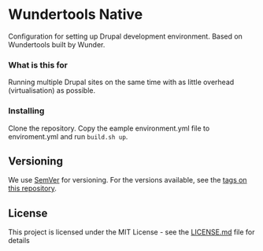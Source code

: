 # Wundertools Native

Configuration for setting up Drupal development environment. Based on Wundertools built by Wunder.

### What is this for

Running multiple Drupal sites on the same time with as little overhead (virtualisation) as possible. 

### Installing

Clone the repository. Copy the eample environment.yml file to enviroment.yml and run `build.sh up`.

## Versioning

We use [SemVer](http://semver.org/) for versioning. For the versions available, see the [tags on this repository](https://github.com/your/project/tags). 

## License

This project is licensed under the MIT License - see the [LICENSE.md](LICENSE.md) file for details

